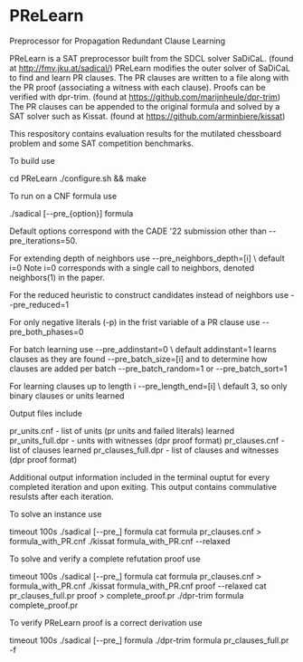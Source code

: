 # PReLearn
Preprocessor for Propagation Redundant Clause Learning

PReLearn is a SAT preprocessor built from the SDCL solver SaDiCaL. 
(found at http://fmv.jku.at/sadical/)
PReLearn modifies the outer solver of SaDiCaL to find and learn PR clauses.
The PR clauses are written to a file along with the PR proof 
(associating a witness with each clause). Proofs can be verified with dpr-trim.
(found at https://github.com/marijnheule/dpr-trim)
The PR clauses can be appended to the original formula and solved by a SAT 
solver such as Kissat. 
(found at https://github.com/arminbiere/kissat)

This respository contains evaluation results for the mutilated chessboard 
problem and some SAT competition benchmarks.

To build use

  cd PReLearn
  ./configure.sh && make 


To run on a CNF formula use
  
  ./sadical [--pre_{option}] formula

Default options correspond with the CADE '22 submission other than
--pre_iterations=50.

For extending depth of neighbors use
--pre_neighbors_depth=[i] \\ default i=0
Note i=0 corresponds with a single call to neighbors, denoted neighbors(1)
in the paper.

For the reduced heuristic to construct candidates instead of neighbors use
--pre_reduced=1

For only negative literals (-p) in the frist variable of a PR clause use
--pre_both_phases=0

For batch learning use
--pre_addinstant=0 \\ default addinstant=1 learns clauses as they are found
--pre_batch_size=[i]
and to determine how clauses are added per batch
--pre_batch_random=1
or
--pre_batch_sort=1

For learning clauses up to length i
--pre_length_end=[i] \\ default 3, so only binary clauses or units learned


Output files include

pr_units.cnf        - list of units (pr units and failed literals) learned
pr_units_full.dpr   - units with witnesses (dpr proof format)
pr_clauses.cnf      - list of clauses learned
pr_clauses_full.dpr - list of clauses and witnesses (dpr proof format)

Additional output information included in the terminal ouptut for 
every completed iteration and upon exiting. This output contains
commulative resulsts after each iteration.


To solve an instance use

  timeout 100s ./sadical [--pre_<options>] formula
  cat formula pr_clauses.cnf > formula_with_PR.cnf
  ./kissat formula_with_PR.cnf --relaxed 


To solve and verify a complete refutation proof use

  timeout 100s ./sadical [--pre_<options>] formula
  cat formula pr_clauses.cnf > formula_with_PR.cnf
  ./kissat formula_with_PR.cnf proof --relaxed 
  cat pr_clauses_full.pr proof > complete_proof.pr
  ./dpr-trim formula complete_proof.pr


To verify PReLearn proof is a correct derivation use
  
  timeout 100s ./sadical [--pre_<options>] formula
  ./dpr-trim formula pr_clauses_full.pr -f